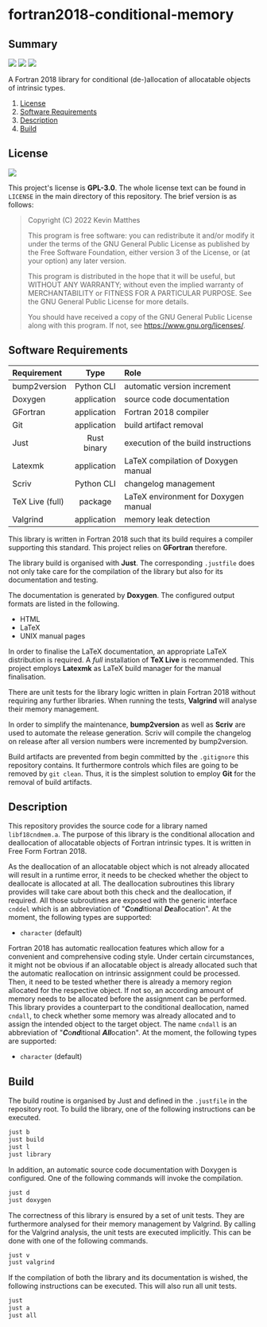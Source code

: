 <!---------------------- GNU General Public License 3.0 ------------------------
--                                                                            --
-- Copyright (C) 2022 Kevin Matthes                                           --
--                                                                            --
-- This program is free software: you can redistribute it and/or modify       --
-- it under the terms of the GNU General Public License as published by       --
-- the Free Software Foundation, either version 3 of the License, or          --
-- (at your option) any later version.                                        --
--                                                                            --
-- This program is distributed in the hope that it will be useful,            --
-- but WITHOUT ANY WARRANTY; without even the implied warranty of             --
-- MERCHANTABILITY or FITNESS FOR A PARTICULAR PURPOSE.  See the              --
-- GNU General Public License for more details.                               --
--                                                                            --
-- You should have received a copy of the GNU General Public License          --
-- along with this program.  If not, see <https://www.gnu.org/licenses/>.     --
--                                                                            --
------------------------------------------------------------------------------->

<!------------------------------------------------------------------------------
--
--  AUTHOR      Kevin Matthes
--  BRIEF       Important information regarding this project.
--  COPYRIGHT   GPL-3.0
--  DATE        2022
--  FILE        README.md
--  NOTE        See `LICENSE' for full license.
--
------------------------------------------------------------------------------->

# fortran2018-conditional-memory

## Summary

[![](https://github.com/kevinmatthes/fortran2018-conditional-memory/workflows/bump2version/badge.svg)](https://github.com/kevinmatthes/fortran2018-conditional-memory/workflows/bump2version)
[![](https://github.com/kevinmatthes/fortran2018-conditional-memory/workflows/cffconvert/badge.svg)](https://github.com/kevinmatthes/fortran2018-conditional-memory/workflows/cffconvert)
[![](https://github.com/kevinmatthes/fortran2018-conditional-memory/workflows/valgrind/badge.svg)](https://github.com/kevinmatthes/fortran2018-conditional-memory/workflows/valgrind)

A Fortran 2018 library for conditional (de-)allocation of allocatable objects of
intrinsic types.

1. [License](#license)
2. [Software Requirements](#software-requirements)
3. [Description](#description)
4. [Build](#build)

## License

[![](https://img.shields.io/github/license/kevinmatthes/fortran2018-conditional-memory)](https://github.com/kevinmatthes/fortran2018-conditional-memory)

This project's license is **GPL-3.0**.  The whole license text can be found in
`LICENSE` in the main directory of this repository.  The brief version is as
follows:

> Copyright (C) 2022 Kevin Matthes
>
> This program is free software: you can redistribute it and/or modify
> it under the terms of the GNU General Public License as published by
> the Free Software Foundation, either version 3 of the License, or
> (at your option) any later version.
>
> This program is distributed in the hope that it will be useful,
> but WITHOUT ANY WARRANTY; without even the implied warranty of
> MERCHANTABILITY or FITNESS FOR A PARTICULAR PURPOSE.  See the
> GNU General Public License for more details.
>
> You should have received a copy of the GNU General Public License
> along with this program.  If not, see <https://www.gnu.org/licenses/>.

## Software Requirements

| Requirement       | Type          | Role                                  |
|:------------------|:-------------:|:--------------------------------------|
| bump2version      | Python CLI    | automatic version increment           |
| Doxygen           | application   | source code documentation             |
| GFortran          | application   | Fortran 2018 compiler                 |
| Git               | application   | build artifact removal                |
| Just              | Rust binary   | execution of the build instructions   |
| Latexmk           | application   | LaTeX compilation of Doxygen manual   |
| Scriv             | Python CLI    | changelog management                  |
| TeX Live (full)   | package       | LaTeX environment for Doxygen manual  |
| Valgrind          | application   | memory leak detection                 |

This library is written in Fortran 2018 such that its build requires a compiler
supporting this standard.  This project relies on **GFortran** therefore.

The library build is organised with **Just**.  The corresponding `.justfile`
does not only take care for the compilation of the library but also for its
documentation and testing.

The documentation is generated by **Doxygen**.  The configured output formats
are listed in the following.

* HTML
* LaTeX
* UNIX manual pages

In order to finalise the LaTeX documentation, an appropriate LaTeX distribution
is required.  A *full* installation of **TeX Live** is recommended.  This
project employs **Latexmk** as LaTeX build manager for the manual finalisation.

There are unit tests for the library logic written in plain Fortran 2018 without
requiring any further libraries.  When running the tests, **Valgrind** will
analyse their memory management.

In order to simplify the maintenance, **bump2version** as well as **Scriv** are
used to automate the release generation.  Scriv will compile the changelog on
release after all version numbers were incremented by bump2version.

Build artifacts are prevented from begin committed by the `.gitignore` this
repository contains.  It furthermore controls which files are going to be
removed by `git clean`.  Thus, it is the simplest solution to employ **Git** for
the removal of build artifacts.

## Description

This repository provides the source code for a library named `libf18cndmem.a`.
The purpose of this library is the conditional allocation and deallocation of
allocatable objects of Fortran intrinsic types.  It is written in Free Form
Fortran 2018.

As the deallocation of an allocatable object which is not already allocated will
result in a runtime error, it needs to be checked whether the object to
deallocate is allocated at all.  The deallocation subroutines this library
provides will take care about both this check and the deallocation, if required.
All those subroutines are exposed with the generic interface `cnddel` which is
an abbreviation of "***C***o***nd***itional ***De***a***l***location".  At the
moment, the following types are supported:

* `character` (default)

Fortran 2018 has automatic reallocation features which allow for a convenient
and comprehensive coding style.  Under certain circumstances, it might not be
obvious if an allocatable object is already allocated such that the automatic
reallocation on intrinsic assignment could be processed.  Then, it need to be
tested whether there is already a memory region allocated for the respective
object.  If not so, an according amount of memory needs to be allocated before
the assignment can be performed.  This library provides a counterpart to the
conditional deallocation, named `cndall`, to check whether some memory was
already allocated and to assign the intended object to the target object.  The
name `cndall` is an abbreviation of "***C***o***nd***itional ***All***ocation".
At the moment, the following types are supported:

* `character` (default)

## Build

The build routine is organised by Just and defined in the `.justfile` in the
repository root.  To build the library, one of the following instructions can
be executed.

```bash
just b
just build
just l
just library
```

In addition, an automatic source code documentation with Doxygen is configured.
One of the following commands will invoke the compilation.

```bash
just d
just doxygen
```

The correctness of this library is ensured by a set of unit tests.  They are
furthermore analysed for their memory management by Valgrind.  By calling for
the Valgrind analysis, the unit tests are executed implicitly.  This can be
done with one of the following commands.

```bash
just v
just valgrind
```

If the compilation of both the library and its documentation is wished, the
following instructions can be executed.  This will also run all unit tests.

```bash
just
just a
just all
```

<!----------------------------------------------------------------------------->
